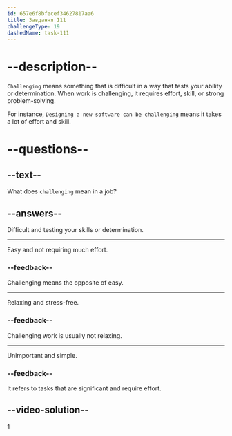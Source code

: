 ```yaml
---
id: 657e6f8bfecef34627817aa6
title: Завдання 111
challengeType: 19
dashedName: task-111
---
```


# --description--

`Challenging` means something that is difficult in a way that tests your ability or determination. When work is challenging, it requires effort, skill, or strong problem-solving.

For instance, `Designing a new software can be challenging` means it takes a lot of effort and skill.


# --questions--

## --text--

What does `challenging` mean in a job?

## --answers--

Difficult and testing your skills or determination.

---

Easy and not requiring much effort.

### --feedback--

Challenging means the opposite of easy.

---

Relaxing and stress-free.

### --feedback--

Challenging work is usually not relaxing.

---

Unimportant and simple.

### --feedback--

It refers to tasks that are significant and require effort.

## --video-solution--

1
